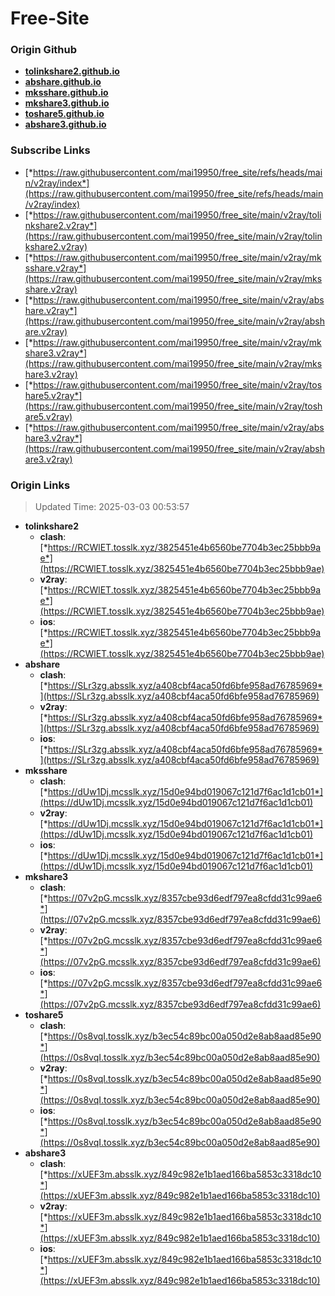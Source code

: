 # Free-Site

### Origin Github

- [**tolinkshare2.github.io**](https://github.com/tolinkshare2/tolinkshare2.github.io)
- [**abshare.github.io**](https://github.com/abshare/abshare.github.io)
- [**mksshare.github.io**](https://github.com/mksshare/mksshare.github.io)
- [**mkshare3.github.io**](https://github.com/mkshare3/mkshare3.github.io)
- [**toshare5.github.io**](https://github.com/toshare5/toshare5.github.io)
- [**abshare3.github.io**](https://github.com/abshare3/abshare3.github.io)

### Subscribe Links

- [*https://raw.githubusercontent.com/mai19950/free_site/refs/heads/main/v2ray/index*](https://raw.githubusercontent.com/mai19950/free_site/refs/heads/main/v2ray/index)
- [*https://raw.githubusercontent.com/mai19950/free_site/main/v2ray/tolinkshare2.v2ray*](https://raw.githubusercontent.com/mai19950/free_site/main/v2ray/tolinkshare2.v2ray)
- [*https://raw.githubusercontent.com/mai19950/free_site/main/v2ray/mksshare.v2ray*](https://raw.githubusercontent.com/mai19950/free_site/main/v2ray/mksshare.v2ray)
- [*https://raw.githubusercontent.com/mai19950/free_site/main/v2ray/abshare.v2ray*](https://raw.githubusercontent.com/mai19950/free_site/main/v2ray/abshare.v2ray)
- [*https://raw.githubusercontent.com/mai19950/free_site/main/v2ray/mkshare3.v2ray*](https://raw.githubusercontent.com/mai19950/free_site/main/v2ray/mkshare3.v2ray)
- [*https://raw.githubusercontent.com/mai19950/free_site/main/v2ray/toshare5.v2ray*](https://raw.githubusercontent.com/mai19950/free_site/main/v2ray/toshare5.v2ray)
- [*https://raw.githubusercontent.com/mai19950/free_site/main/v2ray/abshare3.v2ray*](https://raw.githubusercontent.com/mai19950/free_site/main/v2ray/abshare3.v2ray)

### Origin Links

> Updated Time: 2025-03-03 00:53:57

- **tolinkshare2**
  - **clash**: [*https://RCWlET.tosslk.xyz/3825451e4b6560be7704b3ec25bbb9ae*](https://RCWlET.tosslk.xyz/3825451e4b6560be7704b3ec25bbb9ae)
  - **v2ray**: [*https://RCWlET.tosslk.xyz/3825451e4b6560be7704b3ec25bbb9ae*](https://RCWlET.tosslk.xyz/3825451e4b6560be7704b3ec25bbb9ae)
  - **ios**: [*https://RCWlET.tosslk.xyz/3825451e4b6560be7704b3ec25bbb9ae*](https://RCWlET.tosslk.xyz/3825451e4b6560be7704b3ec25bbb9ae)
- **abshare**
  - **clash**: [*https://SLr3zg.absslk.xyz/a408cbf4aca50fd6bfe958ad76785969*](https://SLr3zg.absslk.xyz/a408cbf4aca50fd6bfe958ad76785969)
  - **v2ray**: [*https://SLr3zg.absslk.xyz/a408cbf4aca50fd6bfe958ad76785969*](https://SLr3zg.absslk.xyz/a408cbf4aca50fd6bfe958ad76785969)
  - **ios**: [*https://SLr3zg.absslk.xyz/a408cbf4aca50fd6bfe958ad76785969*](https://SLr3zg.absslk.xyz/a408cbf4aca50fd6bfe958ad76785969)
- **mksshare**
  - **clash**: [*https://dUw1Dj.mcsslk.xyz/15d0e94bd019067c121d7f6ac1d1cb01*](https://dUw1Dj.mcsslk.xyz/15d0e94bd019067c121d7f6ac1d1cb01)
  - **v2ray**: [*https://dUw1Dj.mcsslk.xyz/15d0e94bd019067c121d7f6ac1d1cb01*](https://dUw1Dj.mcsslk.xyz/15d0e94bd019067c121d7f6ac1d1cb01)
  - **ios**: [*https://dUw1Dj.mcsslk.xyz/15d0e94bd019067c121d7f6ac1d1cb01*](https://dUw1Dj.mcsslk.xyz/15d0e94bd019067c121d7f6ac1d1cb01)
- **mkshare3**
  - **clash**: [*https://07v2pG.mcsslk.xyz/8357cbe93d6edf797ea8cfdd31c99ae6*](https://07v2pG.mcsslk.xyz/8357cbe93d6edf797ea8cfdd31c99ae6)
  - **v2ray**: [*https://07v2pG.mcsslk.xyz/8357cbe93d6edf797ea8cfdd31c99ae6*](https://07v2pG.mcsslk.xyz/8357cbe93d6edf797ea8cfdd31c99ae6)
  - **ios**: [*https://07v2pG.mcsslk.xyz/8357cbe93d6edf797ea8cfdd31c99ae6*](https://07v2pG.mcsslk.xyz/8357cbe93d6edf797ea8cfdd31c99ae6)
- **toshare5**
  - **clash**: [*https://0s8vqI.tosslk.xyz/b3ec54c89bc00a050d2e8ab8aad85e90*](https://0s8vqI.tosslk.xyz/b3ec54c89bc00a050d2e8ab8aad85e90)
  - **v2ray**: [*https://0s8vqI.tosslk.xyz/b3ec54c89bc00a050d2e8ab8aad85e90*](https://0s8vqI.tosslk.xyz/b3ec54c89bc00a050d2e8ab8aad85e90)
  - **ios**: [*https://0s8vqI.tosslk.xyz/b3ec54c89bc00a050d2e8ab8aad85e90*](https://0s8vqI.tosslk.xyz/b3ec54c89bc00a050d2e8ab8aad85e90)
- **abshare3**
  - **clash**: [*https://xUEF3m.absslk.xyz/849c982e1b1aed166ba5853c3318dc10*](https://xUEF3m.absslk.xyz/849c982e1b1aed166ba5853c3318dc10)
  - **v2ray**: [*https://xUEF3m.absslk.xyz/849c982e1b1aed166ba5853c3318dc10*](https://xUEF3m.absslk.xyz/849c982e1b1aed166ba5853c3318dc10)
  - **ios**: [*https://xUEF3m.absslk.xyz/849c982e1b1aed166ba5853c3318dc10*](https://xUEF3m.absslk.xyz/849c982e1b1aed166ba5853c3318dc10)
